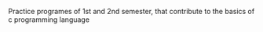 Practice programes of 1st and 2nd semester, that contribute to the basics of c programming language
